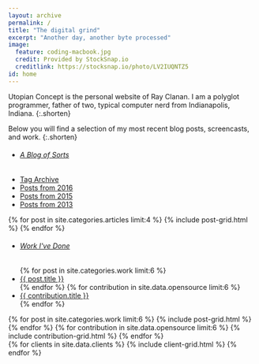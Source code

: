 ```yaml
---
layout: archive
permalink: /
title: "The digital grind"
excerpt: "Another day, another byte processed"
image:
  feature: coding-macbook.jpg
  credit: Provided by StockSnap.io
  creditlink: https://stocksnap.io/photo/LV2IUQNTZ5
id: home
---
```


Utopian Concept is the personal website of Ray Clanan. I am a polyglot programmer, father of two, typical computer nerd from Indianapolis, Indiana.
{:.shorten}

Below you will find a selection of my most recent blog posts, screencasts, and work.
{:.shorten}

<nav class="toc toc-left">
<ul>
  <li><h6><a href="{{ site.url }}/articles/">A Blog of Sorts <i class="fa fa-long-arrow-right"></i></a></h6></li>
  <li><a href="{{ site.url }}/tag/">Tag Archive</a></li>
  <li><a href="{{ site.url }}/2016/">Posts from 2016</a></li>
  <li><a href="{{ site.url }}/2015/">Posts from 2015</a></li>
  <li><a href="{{ site.url }}/2013/">Posts from 2013</a></li>
</ul>
</nav><!-- /.toc-left -->

<div class="tiles tiles-3-4">
{% for post in site.categories.articles limit:4 %}
  {% include post-grid.html %}
{% endfor %}
</div><!-- /.tiles-3-4 -->

<nav class="toc toc-left">
<ul>
  <li><h6><a href="{{ site.url }}/work/">Work I've Done <i class="fa fa-long-arrow-right"></i></a></h6></li>
  {% for post in site.categories.work limit:6 %}
    <li><a href="{{ site.url }}{{ post.url }}">{{ post.title }}</a></li>
  {% endfor %}
  {% for contribution in site.data.opensource limit:6 %}
    <li><a href="{{ contribution.url }}">{{ contribution.title }}</a></li>
  {% endfor %}
</ul>
</nav><!-- /.toc-left -->

<div class="tiles tiles-3-4">
{% for post in site.categories.work limit:6 %}
  {% include post-grid.html %}
{% endfor %}
{% for contribution in site.data.opensource limit:6 %}
  {% include contribution-grid.html %}
{% endfor %}
</div><!-- /.tiles-3-4 -->

<div class="tiles">
{% for clients in site.data.clients %}
  {% include client-grid.html %}
{% endfor %}
</div><!-- /.tiles -->
